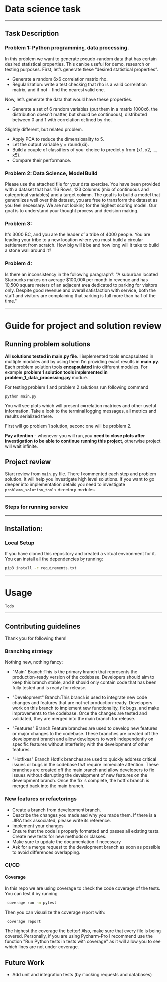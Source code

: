 # Data science task

***
## Task Description
### Problem 1: Python programming, data processing.
In this problem we want to generate pseudo-random data that has certain desired statistical properties.
This can be useful for demo, research or testing purposes. First, let’s generate these “desired statistical properties”.
- Generate a random 6x6 correlation matrix rho.
- Regularization: write a test checking that rho is a valid correlation matrix, and if not - find the nearest valid one.

Now, let’s generate the data that would have these properties.
- Generate a set of 6 random variables (put them in a matrix 1000x6, the distribution doesn’t matter, but should 
be continuous), distributed between 0 and 1 with correlation defined by rho.

Slightly different, but related problem.
- Apply PCA to reduce the dimensionality to 5.
- Let the output variable y = round(x6).
- Build a couple of classifiers of your choice to predict y from {x1, x2, …, x5}.
- Compare their performance.

### Problem 2: Data Science, Model Build
Please use the attached file for your data exercise.
You have been provided with a dataset that has 116 Rows, 123 Columns (mix of continuous and categorical variables) 
and a target column.
The goal is to build a model that generalizes well over this dataset, you are free to transform the dataset as you feel
necessary. We are not looking for the highest scoring model. 
Our goal is to understand your thought process and decision making.

### Problem 3:
It's 3000 BC, and you are the leader of a tribe of 4000 people. You are leading your tribe to a new location where 
you must build a circular settlement from scratch. How big will it be and how long will it take to build a stone wall
around it?

### Problem 4:
Is there an inconsistency in the following paragraph?: "A suburban located Starbucks makes on average $100,000 per 
month in revenue and has 10,500 square meters of an adjacent area dedicated to parking for visitors only.
Despite good revenue and overall satisfaction with service, both the staff and visitors are complaining that parking 
is full more than half of the time."
***

# Guide for project and solution review
## Running problem solutions
**All solutions tested in main.py file**. I implemented tools encapsulated in multiple
modules and by using them I'm providing exact results in **main.py**.
Each problem solution tools **encapsulated** into different modules. For example
**problem 1 solution tools implemented in problem_1_data_processing.py** module.

For testing problem 1 and problem 2 solutions run following command
```
python main.py
```
You will see plots which will present correlation matrices and other useful information.
Take a look to the terminal logging messages, all metrics and results serialized there.

First will go problem 1 solution, second one will be problem 2.

**Pay attention** - whenever you will run, you **need to close plots after investigation
to be able to continue running this project**, otherwise project will wait infinite.

## Project review
Start review from ```main.py``` file. There I commented each step and problem solution.
It will help you investigate high level solutions. If you want to go deeper into implementation
details you need to investigate ```problems_solution_tools``` directory modules.

***

### Steps for running service
***
## Installation:
### Local Setup
If you have cloned this repository and created a virtual environment for it. You can install all the dependencies by running:
``` bash
pip3 install -r requirements.txt
```

***
# Usage
```
Todo
```

***
## Contributing guidelines
Thank you for following them!

### Branching strategy
Nothing new, nothing fancy:
* "Main" Branch:This is the primary branch that represents the production-ready version of the codebase. Developers 
should aim to keep this branch stable, and it should only contain code that has been fully tested and is ready
for release.

* "Development" Branch:This branch is used to integrate new code changes and features that are not yet production-ready.
Developers work on this branch to implement new functionality, fix bugs, and make improvements to the codebase. 
Once the changes are tested and validated, they are merged into the main branch for release.

* "Features" Branch:Feature branches are used to develop new features or major changes to the codebase. These 
branches are created off the development branch and allow developers to work independently on specific features 
without interfering with the development of other features.

* "Hotfixes" Branch:Hotfix branches are used to quickly address critical issues or bugs in the codebase that require
immediate attention. These branches are created off the main branch and allow developers to fix issues without
disrupting the development of new features on the development branch. Once the fix is complete, the hotfix branch is
merged back into the main branch.

### New features or refactorings
- Create a branch from development branch.
- Describe the changes you made and why you made them. If there is a JIRA task associated, please  write its reference.
- Implement your changes
- Ensure that the code is properly formatted and passes all existing tests. Create new tests for new methods or classes.
- Make sure to update the documentation if necessary
- Ask for a merge request to the development branch as soon as possible to avoid differences overlapping.

### CI/CD
#### Coverage
In this repo we are using coverage to check the code coverage of the tests. You can test it by running
``` bash
 coverage run -m pytest 
```
Then you can visualize the coverage report with:
``` bash
 coverage report
```
The highest the coverage the better! Also, make sure that every file is being covered.
Personally, if you are using Pycharm-Pro I recommend use the function "Run Python tests in tests with coverage" as it 
will allow you to see which lines are not under coverage.

## Future Work
- Add unit and integration tests (by mocking requests and databases)
